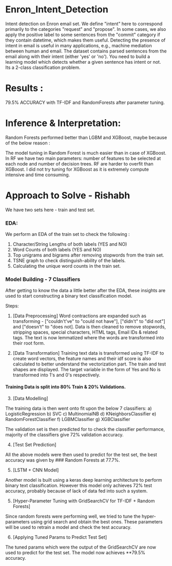 # Enron_Intent_Detection
Intent detection on Enron email set. We define "intent" here to correspond primarily to the categories "request" and "propose". In some cases, we also apply the positive label to some sentences from the "commit" category if they contain datetime, which makes them useful. Detecting the presence of intent in email is useful in many applications, e.g., machine mediation between human and email. The dataset contains parsed sentences from the email along with their intent (either 'yes' or 'no'). You need to build a learning model which detects whether a given sentence has intent or not. Its a 2-class classification problem.

# Results :

79.5% ACCURACY with TF-IDF and RandomForests after parameter tuning.

# Inference & Interpretation:


Random Forests performed better than LGBM and XGBoost, maybe because of the below reason : 

The model tuning in Random Forest is much easier than in case of XGBoost. In RF we have two main parameters: number of features to be selected at each node and number of decision trees. RF are harder to overfit than XGBoost. I did not try tuning for XGBoost as it is extremely compute intensive and time consuming.


# Approach to Solve - Rishabh

We have two sets here - train and test set.

### EDA:
We perform an EDA of the train set to check the following :
1) Character/String Lengths of both labels (YES and NO)
2) Word Counts of both labels (YES and NO)
3) Top unigrams and bigrams after removing stopwords from the train set.
4) TSNE graph to check distinguish-ability of the labels.
5) Calculating the unique word counts in the train set.


### Model Building - 7 Classifiers

After getting to know the data a little better after the EDA, these insights are used to start constructing a  binary text classification model.

Steps:
1) [Data Preprocessing] 
Word contractions are expanded such as transforming -   ["couldn't've" to "could not have"], ["didn't" to "did not"] and ["doesn't" to "does not]. Data is then cleaned to remove stopwords, stripping spaces, special characters, HTML tags, Email IDs & related tags.
The text is now lemmatized where the words are transformed into their root form.

2) [Data Transformation]
Training text data is transformed using TF-IDF to create word vectors, the feature names and their idf score is also calculated to better understand the vectorization part. The train and test shapes are displayed. The target variable in the form of Yes and No is transformed into 1's and 0's respectively.

#### Training Data is split into 80% Train & 20% Validations.

3) [Data Modelling]

The training data is then went onto fit upon the below 7 classifiers:
a) LogisticRegression
b) SVC
c) MultinomialNB
d) KNeighborsClassifier 
e) RandomForestClassifier
f) LGBMClassifier
g) XGBClassifier

The validation set is then predicted for to check the classifier performance, majority of the classifiers give 72% validation accuracy.

4) [Test Set Prediction]

All the above models were then used to predict for the test set, the best accuracy was given by ### Random Forests at 77.7%.

5) [LSTM + CNN Model]

Another model is built using a keras deep learning architecture to perform binary text classification. However this model only achieves 72% test accuracy, probably because of lack of data fed into such a system.

5) [Hyper-Parameter Tuning with GridSearchCV for TF-IDF + Random Forests]

Since random forests were performing well, we tried to tune the hyper-parameters using grid search and obtain the best ones. These parameters will be used to retrain a model and check the test accuracy.

6) [Applying Tuned Params to Predict Test Set]

The tuned params which were the output of the GridSearchCV are now used to predict for the test set. The model now achieves  **79.5% accuracy.






